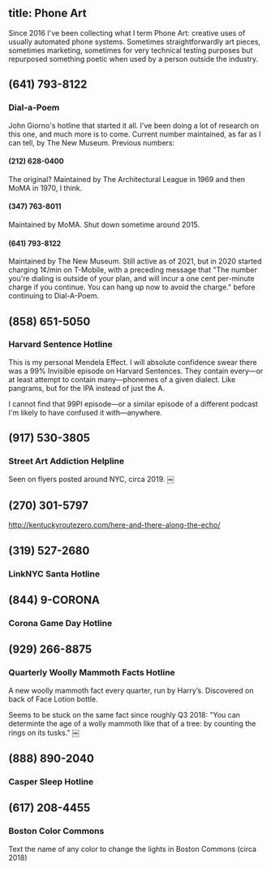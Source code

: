 title: Phone Art
---
Since 2016 I've been collecting what I term Phone Art: creative uses of usually automated phone systems. Sometimes straightforwardly art pieces, sometimes marketing, sometimes for very technical testing purposes but repurposed something poetic when used by a person outside the industry.

## (641) 793-8122
### Dial-a-Poem
John Giorno's hotline that started it all. I've been doing a lot of research on this one, and much more is to come. Current number maintained, as far as I can tell, by The New Museum. Previous numbers:

#### (212) 628-0400‬
The original? Maintained by The Architectural League in 1969 and then MoMA in 1970, I think.

#### ‭(347) 763-8011‬
Maintained by MoMA. Shut down sometime around 2015.

#### (641) 793-8122‬
Maintained by The New Museum. Still active as of 2021, but in 2020 started charging 1¢/min on T-Mobile, with a preceding message that "The number you're dialing is outside of your plan, and will incur a one cent per-minute charge if you continue. You can hang up now to avoid the charge." before continuing to Dial-A-Poem.

## (858) 651-5050
### Harvard Sentence Hotline
This is my personal Mendela Effect. I will absolute confidence swear there was a 99% Invisible episode on Harvard Sentences. They contain every—or at least attempt to contain many—phonemes of a given dialect. Like pangrams, but for the IPA instead of just the A.

I cannot find that 99PI episode—or a similar episode of a different podcast I'm likely to have confused it with—anywhere.

## (917) 530-3805
### Street Art Addiction Helpline

Seen on flyers posted around NYC, circa 2019.
￼
## (270) 301-5797
http://kentuckyroutezero.com/here-and-there-along-the-echo/

## (319) 527-2680
### LinkNYC Santa Hotline

## (844) 9-CORONA
### Corona Game Day Hotline

## (929) 266-8875
### Quarterly Woolly Mammoth Facts Hotline
A new woolly mammoth fact every quarter, run by Harry’s. Discovered on back of Face Lotion bottle.

Seems to be stuck on the same fact since roughly Q3 2018: "You can determinte the age of a wolly mammoth like that of a tree: by counting the rings on its tusks."
￼
## (888) 890-2040
### Casper Sleep Hotline

## (617) 208-4455
### Boston Color Commons
Text the name of any color to change the lights in Boston Commons (circa 2018)
